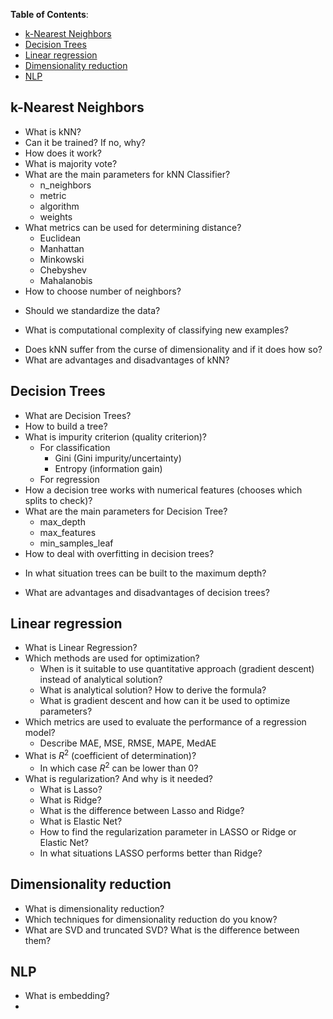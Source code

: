 **Table of Contents**:
- [k-Nearest Neighbors](#k-nearest-neighbors)
- [Decision Trees](#decision-trees)
- [Linear regression](#linear-regression)
- [Dimensionality reduction](#dimensionality-reduction)
- [NLP](#nlp)


## k-Nearest Neighbors
 - What is kNN? 
 - Can it be trained? If no, why?
 - How does it work?
 - What is majority vote?
 - What are the main parameters for kNN Classifier? 
      - n_neighbors
      - metric
      - algorithm
      - weights
 - What metrics can be used for determining distance?
     - Euclidean
     - Manhattan
     - Minkowski
     - Chebyshev
     - Mahalanobis
 - How to choose number of neighbors?
 <!-- Using hyper-parameter search and cross-validation to avoid over-fitting and under-fitting -->
 - Should we standardize the data?
 <!-- yes, so that each feature contributes equally to the distance -->
 - What is computational complexity of classifying new examples?
  <!-- grows linearly with the number of examples in the training dataset in the worst-case scenario -->
 - Does kNN suffer from the curse of dimensionality and if it does how so?
 - What are advantages and disadvantages of kNN?

## Decision Trees
 - What are Decision Trees?
 - How to build a tree?
 - What is impurity criterion (quality criterion)?
     - For classification
         - Gini (Gini impurity/uncertainty)
         - Entropy (information gain)
     - For regression
 - How a decision tree works with numerical features (chooses which splits to check)?
 - What are the main parameters for Decision Tree? 
     - max_depth <!-- the maximum depth of the tree -->
     - max_features <!-- the maximum number of features with which to search for the best partition (this is necessary with a large number of features because it would be "expensive" to search for partitions for all features) -->
     - min_samples_leaf <!-- the minimum number of samples in a leaf. This parameter prevents creating trees where any leaf would have only a few members. -->
 - How to deal with overfitting in decision trees?
 <!-- artificial limitation of the depth or a minimum number of samples in the leaves: the construction of a tree just stops at some point;
pruning the tree. -->
 - In what situation trees can be built to the maximum depth?
 <!-- 
Random Forest (a group of trees) averages the responses from individual trees that are built to the maximum depth (we will talk later on why you should do this)
Pruning trees. In this approach, the tree is first constructed to the maximum depth. Then, from the bottom up, some nodes of the tree are removed by comparing the quality of the tree with and without that partition (comparison is performed using cross-validation, more on this below). -->
 - What are advantages and disadvantages of decision trees?

## Linear regression
 - What is Linear Regression?
 - Which methods are used for optimization?
     - When is it suitable to use quantitative approach (gradient descent) instead of analytical solution?
     - What is analytical solution? How to derive the formula?
     - What is gradient descent and how can it be used to optimize parameters?
 - Which metrics are used to evaluate the performance of a regression model?
     - Describe MAE, MSE, RMSE, MAPE, MedAE
 - What is $R^2$ (coefficient of determination)?
     - In which case $R^2$ can be lower than 0?
 - What is regularization? And why is it needed?
     - What is Lasso?
     - What is Ridge?
     - What is the difference between Lasso and Ridge?
     - What is Elastic Net?
     - How to find the regularization parameter in LASSO or Ridge or Elastic Net?
     - In what situations LASSO performs better than Ridge?

## Dimensionality reduction
 - What is dimensionality reduction?
 - Which techniques for dimensionality reduction do you know?
 - What are SVD and truncated SVD? What is the difference between them?

## NLP
 - What is embedding?
 - 
